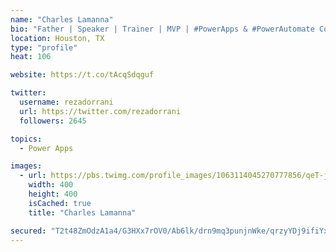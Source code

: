```yaml
---
name: "Charles Lamanna"
bio: "Father | Speaker | Trainer | MVP | #PowerApps & #PowerAutomate Community Super User | YouTuber Right-pointing triangle http://youtube.com/c/rezadorrani | Learn - Share - Clockwise rightwards and leftwards open circle arrows"
location: Houston, TX
type: "profile"
heat: 106

website: https://t.co/tAcqSdqguf

twitter:
  username: rezadorrani
  url: https://twitter.com/rezadorrani
  followers: 2645

topics:
  - Power Apps

images:
  - url: https://pbs.twimg.com/profile_images/1063114045270777856/qeT-jpWr_400x400.jpg
    width: 400
    height: 400
    isCached: true
    title: "Charles Lamanna"

secured: "T2t48ZmOdzA1a4/G3HXx7rOV0/Ab6lk/drn9mq3punjnWke/qrzyYDj9ifiYxgy5IloYlj5w0ceK6AQw1IzS73lhTAHsNkgvioJyugBaC2PSO4lf8p8MlIyM9lNjK3ruKK1EIET5Rh+9pqctny7q7MmsZ2ZcJl7z8q9ggls2s0BM6gwxcntaHEcTgX/Lcp/VgjYrIluZSLEebfXVzW+GQRS40ZnWns6V5VzKZ1laB5IPU0QHDpGHGv0KRQ6Kxow03DhIBc2DkyBdyozN0B61pAWGAimvpSUE4KpkItz16mt+lLLzY1yNYiXbYDADXFh+kU7U7/QOY5u2H822hdQN31Ca7vMm72Lbh9HtoTY5/SkJpnf2gy1ZxrnPokqn9QCSXCTr3jxqmWMnYWX8w3pmOBtOCt9BVbpFVwF3al7lZa0=;CDQW9ks+zFvsnbZIlOxYQA=="
---
```


